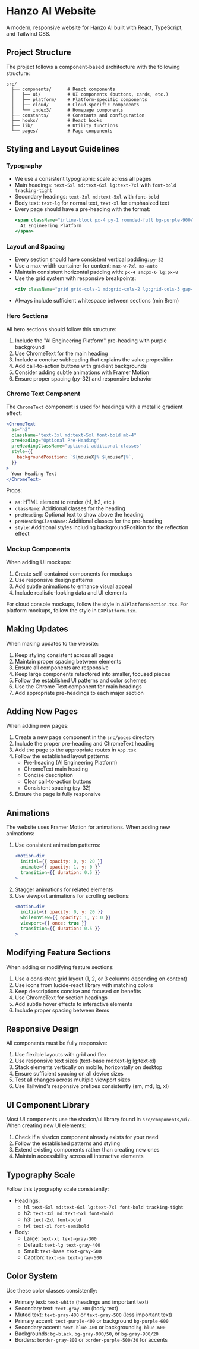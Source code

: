 
# Hanzo AI Website

A modern, responsive website for Hanzo AI built with React, TypeScript, and Tailwind CSS.

## Project Structure

The project follows a component-based architecture with the following structure:

```
src/
  ├── components/      # React components
  │   ├── ui/          # UI components (buttons, cards, etc.)
  │   ├── platform/    # Platform-specific components
  │   ├── cloud/       # Cloud-specific components
  │   └── index3/      # Homepage components
  ├── constants/       # Constants and configuration
  ├── hooks/           # React hooks
  ├── lib/             # Utility functions
  └── pages/           # Page components
```

## Styling and Layout Guidelines

### Typography

- We use a consistent typographic scale across all pages
- Main headings: `text-5xl md:text-6xl lg:text-7xl` with `font-bold tracking-tight`
- Secondary headings: `text-3xl md:text-5xl` with `font-bold`
- Body text: `text-lg` for normal text, `text-xl` for emphasized text
- Every page should have a pre-heading with the format:
  ```jsx
  <span className="inline-block px-4 py-1 rounded-full bg-purple-900/30 border border-purple-500/30 text-purple-300 text-sm font-medium">
    AI Engineering Platform
  </span>
  ```

### Layout and Spacing

- Every section should have consistent vertical padding: `py-32`
- Use a max-width container for content: `max-w-7xl mx-auto`
- Maintain consistent horizontal padding with: `px-4 sm:px-6 lg:px-8`
- Use the grid system with responsive breakpoints:
  ```jsx
  <div className="grid grid-cols-1 md:grid-cols-2 lg:grid-cols-3 gap-8">
  ```
- Always include sufficient whitespace between sections (min 8rem)

### Hero Sections

All hero sections should follow this structure:
1. Include the "AI Engineering Platform" pre-heading with purple background
2. Use ChromeText for the main heading
3. Include a concise subheading that explains the value proposition
4. Add call-to-action buttons with gradient backgrounds
5. Consider adding subtle animations with Framer Motion
6. Ensure proper spacing (py-32) and responsive behavior

### Chrome Text Component

The `ChromeText` component is used for headings with a metallic gradient effect:

```jsx
<ChromeText 
  as="h2" 
  className="text-3xl md:text-5xl font-bold mb-4"
  preHeading="Optional Pre-Heading"
  preHeadingClassName="optional-additional-classes"
  style={{
    backgroundPosition: `${mouseX}% ${mouseY}%`,
  }}
>
  Your Heading Text
</ChromeText>
```

Props:
- `as`: HTML element to render (h1, h2, etc.)
- `className`: Additional classes for the heading
- `preHeading`: Optional text to show above the heading
- `preHeadingClassName`: Additional classes for the pre-heading
- `style`: Additional styles including backgroundPosition for the reflection effect

### Mockup Components

When adding UI mockups:

1. Create self-contained components for mockups
2. Use responsive design patterns
3. Add subtle animations to enhance visual appeal
4. Include realistic-looking data and UI elements

For cloud console mockups, follow the style in `AIPlatformSection.tsx`.
For platform mockups, follow the style in `DXPlatform.tsx`.

## Making Updates

When making updates to the website:

1. Keep styling consistent across all pages
2. Maintain proper spacing between elements
3. Ensure all components are responsive
4. Keep large components refactored into smaller, focused pieces
5. Follow the established UI patterns and color schemes
6. Use the Chrome Text component for main headings
7. Add appropriate pre-headings to each major section

## Adding New Pages

When adding new pages:

1. Create a new page component in the `src/pages` directory
2. Include the proper pre-heading and ChromeText heading
3. Add the page to the appropriate routes in `App.tsx`
4. Follow the established layout patterns:
   - Pre-heading (AI Engineering Platform)
   - ChromeText main heading
   - Concise description
   - Clear call-to-action buttons
   - Consistent spacing (py-32)
5. Ensure the page is fully responsive

## Animations

The website uses Framer Motion for animations. When adding new animations:

1. Use consistent animation patterns:
   ```jsx
   <motion.div
     initial={{ opacity: 0, y: 20 }}
     animate={{ opacity: 1, y: 0 }}
     transition={{ duration: 0.5 }}
   >
   ```
2. Stagger animations for related elements
3. Use viewport animations for scrolling sections:
   ```jsx
   <motion.div
     initial={{ opacity: 0, y: 20 }}
     whileInView={{ opacity: 1, y: 0 }}
     viewport={{ once: true }}
     transition={{ duration: 0.5 }}
   >
   ```

## Modifying Feature Sections

When adding or modifying feature sections:
1. Use a consistent grid layout (1, 2, or 3 columns depending on content)
2. Use icons from lucide-react library with matching colors
3. Keep descriptions concise and focused on benefits
4. Use ChromeText for section headings
5. Add subtle hover effects to interactive elements
6. Include proper spacing between items

## Responsive Design

All components must be fully responsive:
1. Use flexible layouts with grid and flex
2. Use responsive text sizes (text-base md:text-lg lg:text-xl)
3. Stack elements vertically on mobile, horizontally on desktop
4. Ensure sufficient spacing on all device sizes
5. Test all changes across multiple viewport sizes
6. Use Tailwind's responsive prefixes consistently (sm, md, lg, xl)

## UI Component Library

Most UI components use the shadcn/ui library found in `src/components/ui/`. When creating new UI elements:
1. Check if a shadcn component already exists for your need
2. Follow the established patterns and styling
3. Extend existing components rather than creating new ones
4. Maintain accessibility across all interactive elements

## Typography Scale

Follow this typography scale consistently:
- Headings:
  - h1: `text-5xl md:text-6xl lg:text-7xl font-bold tracking-tight`
  - h2: `text-3xl md:text-5xl font-bold`
  - h3: `text-2xl font-bold`
  - h4: `text-xl font-semibold`
- Body:
  - Large: `text-xl text-gray-300`
  - Default: `text-lg text-gray-400`
  - Small: `text-base text-gray-500`
  - Caption: `text-sm text-gray-500`

## Color System

Use these color classes consistently:
- Primary text: `text-white` (headings and important text)
- Secondary text: `text-gray-300` (body text)
- Muted text: `text-gray-400` or `text-gray-500` (less important text)
- Primary accent: `text-purple-400` or background `bg-purple-600`
- Secondary accent: `text-blue-400` or background `bg-blue-600`
- Backgrounds: `bg-black`, `bg-gray-900/50`, or `bg-gray-900/20`
- Borders: `border-gray-800` or `border-purple-500/30` for accents
